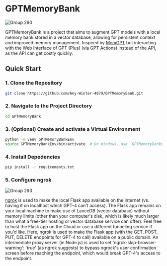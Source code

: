 # GPTMemoryBank


![Group 290](https://github.com/Any-Winter-4079/GPTMemoryBank/assets/50542132/59f9db07-886f-4397-b10e-35e44d5553b8)


GPTMemoryBank is a project that aims to augment GPT models with a local memory bank stored in a vector database, allowing for persistent context and improved memory management. Inspired by [MemGPT](https://github.com/cpacker/MemGPT) but interacting with the Web Interface of GPT (Plus) (via GPT Actions) instead of the API, as the API can get costly quickly.

## Quick Start

### 1. Clone the Repository
```bash
git clone https://github.com/Any-Winter-4079/GPTMemoryBank.git
```

### 2. Navigate to the Project Directory
```bash
cd GPTMemoryBank
```


### 3. (Optional) Create and activate a Virtual Environment
```bash
python -m venv GPTMemoryBankEnv
source GPTMemoryBankEnv/bin/activate  # On Windows, use `GPTMemoryBankEnv\Scripts\activate`
```

### 4. Install Depedencies
```bash
pip install -r requirements.txt
```

### 5. Configure ngrok

![Group 293](https://github.com/Any-Winter-4079/GPTMemoryBank/assets/50542132/1063a0e1-9b1c-4700-913e-d6c0cb896168)


[ngrok](https://ngrok.com/) is used to make the local Flask app available on the internet (vs. having it on localhost which GPT-4 can't access).
The Flask app remains on your local machine to make use of LanceDB (vector database) without memory limits (other than your computer's disk, which is likely much larger than what a free-tier hosting or vector database service can offer). Feel free to host the Flask app on the Cloud or use a different tunneling service if you'd like. Here, ngrok is used to make the Flask app (with the GET, POST, PUT, DELETE endpoints for GPT-4 to call) available on a public domain. An intermediate proxy server (in Node.js) is used to set 'ngrok-skip-browser-warning': 'true' (as ngrok suggests) to bypass ngrock's user confirmation screen before reaching the endpoint, which would break GPT-4's access to the endpoint.
